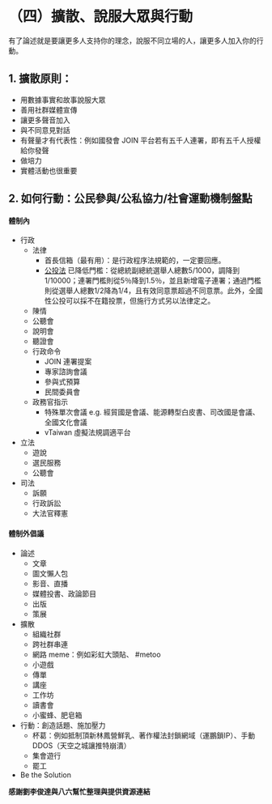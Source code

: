 # （四）擴散、說服大眾與行動

有了論述就是要讓更多人支持你的理念，說服不同立場的人，讓更多人加入你的行動。

## 1. 擴散原則：

* 用數據事實和故事說服大眾
* 善用社群媒體宣傳
* 讓更多聲音加入
* 與不同意見對話
* 有聲量才有代表性：例如國發會 JOIN 平台若有五千人連署，即有五千人授權給你發聲
* 做培力
* 實體活動也很重要

## 2. 如何行動：公民參與/公私協力/社會運動機制盤點

#### 體制內

* 行政
  * 法律
    * 首長信箱（最有用）：是行政程序法規範的，一定要回應。
    * [公投法](http://law.moj.gov.tw/LawClass/LawAll.aspx?PCode=D0020050) 已降低門檻：從總統副總統選舉人總數5/1000，調降到1/10000；連署門檻則從5％降到1.5％，並且新增電子連署；通過門檻則從選舉人總數1/2降為1/4，且有效同意票超過不同意票。此外，全國性公投可以採不在籍投票，但施行方式另以法律定之。
  * 陳情
  * 公聽會
  * 說明會
  * 聽證會
  * 行政命令
    * JOIN 連署提案
    * 專家諮詢會議
    * 參與式預算
    * 民間委員會
  * 政務官指示
    * 特殊單次會議 e.g. 經貿國是會議、能源轉型白皮書、司改國是會議、全國文化會議
    * vTaiwan 虛擬法規調適平台
* 立法
  * 遊說
  * 選民服務
  * 公聽會
* 司法
  * 訴願
  * 行政訴訟
  * 大法官釋憲

#### 體制外倡議

* 論述
  * 文章
  * 圖文懶人包
  * 影音、直播
  * 媒體投書、政論節目
  * 出版
  * 策展
* 擴散
  * 組織社群
  * 跨社群串連
  * 網路 meme：例如彩虹大頭貼、 \#metoo
  * 小遊戲
  * 傳單
  * 講座
  * 工作坊
  * 讀書會
  * 小蜜蜂、肥皂箱
* 行動：創造話題、施加壓力
  * 杯葛：例如抵制頂新林鳳營鮮乳、著作權法封鎖網域（運鵬鎖IP）、手動DDOS（天空之城讓推特崩潰）
  * 集會遊行
  * 罷工
* Be the Solution





 **感謝劉李俊達與八六幫忙整理與提供資源連結**  


